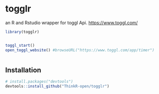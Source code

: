# togglr

an R and Rstudio wrapper for toggl Api.
<https://www.toggl.com/>

```R
library(togglr)


toggl_start()
open_toggl_website() #browseURL("https://www.toggl.com/app/timer")



```




## Installation


```R
# install.packages("devtools")
devtools::install_github("ThinkR-open/togglr")



```
